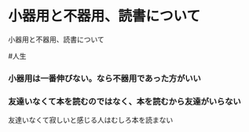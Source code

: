 # 小器用と不器用、読書について
小器用と不器用、読書について

#人生



### 小器用は一番伸びない。なら不器用であった方がいい



### 友達いなくて本を読むのではなく、本を読むから友達がいらない

友達いなくて寂しいと感じる人はむしろ本を読まない



